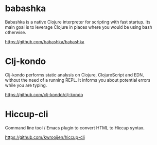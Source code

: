 # babashka

Babashka is a native Clojure interpreter for 
scripting with fast startup. Its main goal is 
to leverage Clojure in places where you would 
be using bash otherwise.

https://github.com/babashka/babashka

# Clj-kondo

Clj-kondo performs static analysis on Clojure, 
ClojureScript and EDN, without the need of a 
running REPL. It informs you about potential 
errors while you are typing.

https://github.com/clj-kondo/clj-kondo

# Hiccup-cli

Command line tool / Emacs plugin to convert HTML to Hiccup syntax.

https://github.com/kwrooijen/hiccup-cli
